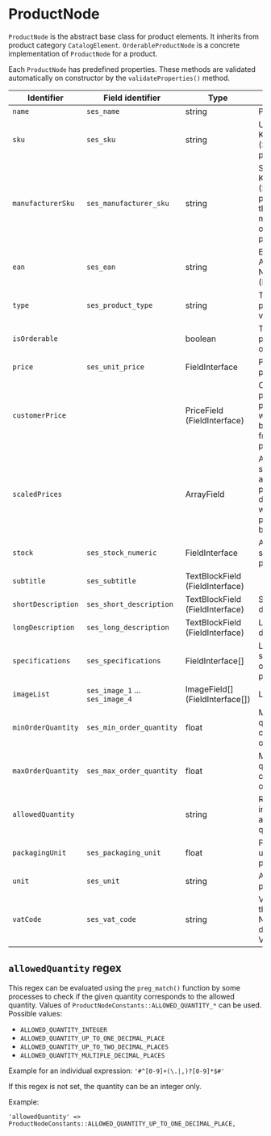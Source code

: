 # ProductNode

`ProductNode` is the abstract base class for product elements. It inherits from product category `CatalogElement`.
`OrderableProductNode` is a concrete implementation of `ProductNode` for a product.

Each `ProductNode` has predefined properties. These methods are validated automatically on constructor by the `validateProperties()` method.

|Identifier|Field identifier|Type|Description|
|--- |--- |--- |--- |
|`name`|`ses_name`|string|Product name|
|`sku`|`ses_sku`|string|Unique Stock Keeping Unit (SKU) of the product|
|`manufacturerSku`|`ses_manufacturer_sku`|string|Stock Keeping Unit (SKU) as provided by the manufacturer of the product|
|`ean`|`ses_ean`|string|European Article Number (EAN)|
|`type`|`ses_product_type`|string|Type of the product, e.g. vegetable|
|`isOrderable`||boolean|True, if the product is orderable|
|`price`|`ses_unit_price`|FieldInterface|Price of the product|
|`customerPrice`||PriceField (FieldInterface)|Customer price of the product which might be generated from a price provider|
|`scaledPrices`||ArrayField|An array with scaled prices and parameters to determine which scale price should be applied|
|`stock`|`ses_stock_numeric`|FieldInterface|Available stock of the product|
|`subtitle`|`ses_subtitle`|TextBlockField (FieldInterface)||
|`shortDescription`|`ses_short_description`|TextBlockField (FieldInterface)|Short product description|
|`longDescription`|`ses_long_description`|TextBlockField (FieldInterface)|Long product description|
|`specifications`|`ses_specifications`|FieldInterface[]|List of specifications of the product|
|`imageList`|`ses_image_1` ... `ses_image_4`|ImageField[] (FieldInterface[])|List of images|
|`minOrderQuantity`|`ses_min_order_quantity`|float|Minimum quantity that can be ordered|
|`maxOrderQuantity`|`ses_max_order_quantity`|float|Maximum quantity that can be ordered|
|`allowedQuantity`||string|Regex that indicates the allowed quantity|
|`packagingUnit`|`ses_packaging_unit`|float|Packaging unit of the product|
|`unit`|`ses_unit`|string|A unit of the product|
|`vatCode`|`ses_vat_code`|string|VAT code of the product. Needed to determine VAT rate|

## `allowedQuantity` regex

This regex can be evaluated using the `preg_match()` function by some processes to check if the given quantity corresponds to the allowed quantity.
Values of `ProductNodeConstants::ALLOWED_QUANTITY_*` can be used. Possible values:

- `ALLOWED_QUANTITY_INTEGER`
- `ALLOWED_QUANTITY_UP_TO_ONE_DECIMAL_PLACE`
- `ALLOWED_QUANTITY_UP_TO_TWO_DECIMAL_PLACES`
- `ALLOWED_QUANTITY_MULTIPLE_DECIMAL_PLACES`

Example for an individual expression: `'#^[0-9]+(\.|,)?[0-9]*$#'`

If this regex is not set, the quantity can be an integer only.

Example:

`'allowedQuantity' => ProductNodeConstants::ALLOWED_QUANTITY_UP_TO_ONE_DECIMAL_PLACE,`
